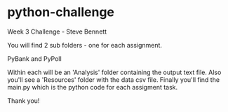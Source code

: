 # python-challenge
Week 3 Challenge - Steve Bennett

You will find 2 sub folders - one for each assignment.

PyBank and PyPoll

Within each will be an 'Analysis' folder containing the output text file.
Also you'll see a 'Resources' folder with the data csv file.
Finally you'll find the main.py which is the python code for each assigment task.

Thank you!
